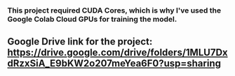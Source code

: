 
### This project required CUDA Cores, which is why I've used the Google Colab Cloud GPUs for training the model.

## Google Drive link for the project: https://drive.google.com/drive/folders/1MLU7DxdRzxSiA_E9bKW2o207meYea6F0?usp=sharing
